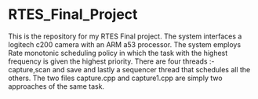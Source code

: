 # RTES_Final_Project
This is the repository for my RTES Final project. The system interfaces a logitech c200 camera with 
an ARM a53 processor. The system employs Rate monotonic scheduling policy in which the task with the highest
frequency is given the highest priority. There are four threads :- capture,scan and save and lastly a sequencer
thread that schedules all the others. The two files capture.cpp and capture1.cpp are simply two approaches of the
same task.
